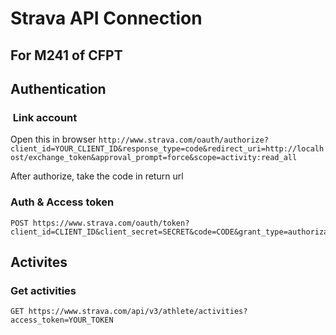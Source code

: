 # Strava API Connection

## For M241 of CFPT

## Authentication

###  Link account

Open this in browser
```http://www.strava.com/oauth/authorize?client_id=YOUR_CLIENT_ID&response_type=code&redirect_uri=http://localhost/exchange_token&approval_prompt=force&scope=activity:read_all```

After authorize, take the code in return url

### Auth & Access token

```
POST https://www.strava.com/oauth/token?client_id=CLIENT_ID&client_secret=SECRET&code=CODE&grant_type=authorization_code
```

## Activites

### Get activities

```
GET https://www.strava.com/api/v3/athlete/activities?access_token=YOUR_TOKEN
```